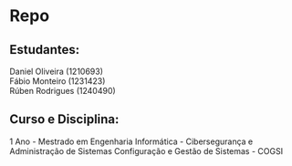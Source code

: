 # Repo

## Estudantes:
Daniel Oliveira (1210693) <br>
Fábio Monteiro (1231423) <br>
Rúben Rodrigues (1240490)

## Curso e Disciplina:
1 Ano - Mestrado em Engenharia Informática - Cibersegurança e Administração de Sistemas
	Configuração e Gestão de Sistemas - COGSI
